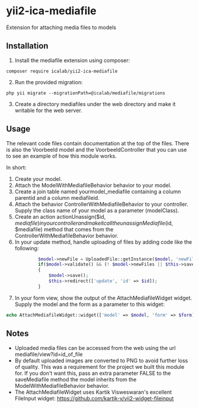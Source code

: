 # yii2-ica-mediafile
Extension for attaching media files to models

## Installation

1. Install the mediafile extension using composer:
```
composer require icalab/yii2-ica-mediafile
```
2. Run the provided migration:
```
php yii migrate --migrationPath=@icalab/mediafile/migrations
```
3. Create a directory mediafiles under the web directory and make it writable
   for the web server.

## Usage

The relevant code files contain documentation at the top of the files. There
is also the Voorbeeld model and the VoorbeeldController that you can use to
see an example of how this module works.

In short:

1. Create your model.
2. Attach the ModelWithMediafileBehavior behavior to your model.
3. Create a join table named yourmodel_mediafile containing a column parentid
   and a column mediafileid.
4. Attach the behavior ControllerWithMediafileBehavior to your controller.
   Supply the class name of your model as a parameter (modelClass).
5. Create an action actionUnassign($id, $mediafile) in your controller and
   make it call the unassignMediafile($id, $mediafile) method that comes from
   the ControllerWithMediafileBehavior behavior.
6. In your update method, handle uploading of files by adding code like the
   following:
```php
            $model->newFile = UploadedFile::getInstance($model, 'newFile');
            if($model->validate() && (! $model->newFiles || $this->saveMediaFiles($model)))
            {
                $model->save();
                $this->redirect(['update', 'id' => $id]);
            }
```
7. In your form view, show the output of the AttachMediafileWidget widget.
   Supply the model and the form as a parameter to this widget:

```php
echo AttachMediafileWidget::widget(['model' => $model, 'form' => $form]);
```

## Notes

* Uploaded media files can be accessed from the web using the url
  mediafile/view?id=id_of_file
* By default uploaded images are converted to PNG to avoid further loss of
  quality. This was a requirement for the project we built this module for.
  If you don't want this, pass an extra parameter FALSE to the saveMediafile
  method the model inherits from the ModelWithMediafileBehavior behavior.
* The AttachMediafileWidget uses Kartik Visweswaran's excellent FileInput
  widget: https://github.com/kartik-v/yii2-widget-fileinput




